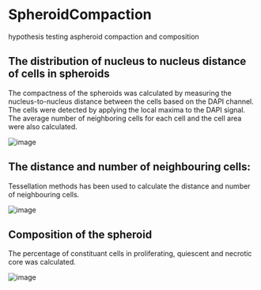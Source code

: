 # SpheroidCompaction
hypothesis testing aspheroid compaction and composition

## The distribution of nucleus to nucleus distance of cells in spheroids 

The compactness of the spheroids was calculated by measuring the nucleus-to-nucleus distance between the cells based on the DAPI channel. The cells were detected by applying the local maxima to the DAPI signal. The average number of neighboring cells for each cell and the cell area were also calculated.

![image](https://user-images.githubusercontent.com/113156852/193438373-3bf26944-b644-4e24-8a52-4ec5f5a88cd6.png)

## The distance and number of neighbouring cells:
Tessellation methods has been used to calculate the distance and number of neighbouring cells.

![image](https://user-images.githubusercontent.com/113156852/193438418-231d6ece-8e5e-474b-bfeb-555ea5d7c4dd.png)


## Composition of  the spheroid

The percentage of constituant cells in proliferating, quiescent and necrotic core was calculated.

![image](https://user-images.githubusercontent.com/113156852/193438545-1304d101-4791-451a-976b-170832edeb46.png)


